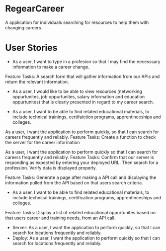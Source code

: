 # RegearCareer
A application for individuals searching for resources to help them with changing careers

# User Stories

- As a user, I want to type in a profesion so that I may find the necesssary information to make a career change.

Feature Tasks: A search form that will gather information from our APIs and return the relevant information.

- As a user, I would like to be able to view resources (networking oppurtunites, job oppurtunites, salary information and education oppurtunites) that is clearly presented in regard to my career search.


- As a user, I want to be able to find related educational materials, to include technical trainings, certifaiction programs, apprentinceships and colleges. 

As a user, I want the application to perform quickly, so that I can search for careers frequently and reliably.
Feature Tasks: Create a function to check the server for the career information

As a user, I want the application to perform quickly so that I can search for careers frequently and reliably.
Feature Tasks: Confirm that our server is responding as expected by entering your deployed URL. Then search for a profession. Verify data is displayed properly.

Feature Tasks: Generate a page after making a API call and displaying the information pulled from the API based on that users search criteria.

- As a user, I want to be able to find related educational materials, to include technical trainings, certification programs, apprentinceships and colleges. 

Feature Tasks: Display a list of related educational oppurtunites based on that users career and training needs, from an API call.

- Server: As a user, I want the application to perform quickly, so that I can search for locations frequently and reliably.
- Deploy: As a user, I want the application to perform quickly so that I can search for locations frequently and reliably.


